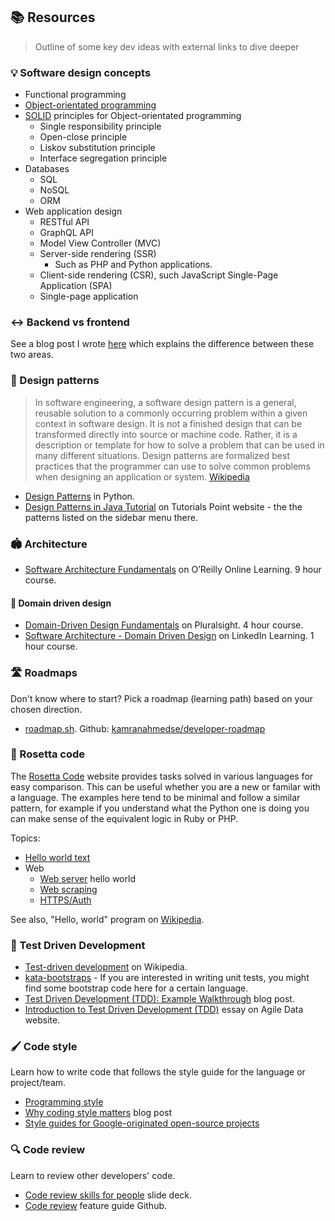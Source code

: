 ## 📚 Resources
> Outline of some key dev ideas with external links to dive deeper

### 💡 Software design concepts

- Functional programming
- [Object-orientated programming](https://en.wikipedia.org/wiki/Object-oriented_programming)
- [SOLID](https://en.wikipedia.org/wiki/SOLID) principles for Object-orientated programming
    - Single responsibility principle
    - Open-close principle
    - Liskov substitution principle
    - Interface segregation principle
- Databases
    - SQL
    - NoSQL
    - ORM
- Web application design
    - RESTful API
    - GraphQL API
    - Model View Controller (MVC)
    - Server-side rendering (SSR)
        - Such as PHP and Python applications.
    - Client-side rendering (CSR), such JavaScript Single-Page Application (SPA)
    - Single-page application

### ↔️ Backend vs frontend

See a blog post I wrote [here](https://michaelcurrin.github.io/coding-blog/2020/02/20/backend-vs-frontend.html) which explains the difference between these two areas.

### 🌸 Design patterns

> In software engineering, a software design pattern is a general, reusable solution to a commonly occurring problem within a given context in software design. It is not a finished design that can be transformed directly into source or machine code. Rather, it is a description or template for how to solve a problem that can be used in many different situations. Design patterns are formalized best practices that the programmer can use to solve common problems when designing an application or system. [Wikipedia](https://en.wikipedia.org/wiki/Software_design_pattern)

- [Design Patterns](/Scripting%20languages/Python/README.md#design-patterns) in Python.
- [Design Patterns in Java Tutorial](https://www.tutorialspoint.com/design_pattern/index.htm) on Tutorials Point website - the the patterns listed on the sidebar menu there.

### 🏟 Architecture

- [Software Architecture Fundamentals](https://learning.oreilly.com/videos/software-architecture-fundamentals/9781491998991/9781491998991-video316989) on O’Reilly Online Learning. 9 hour course.

#### 🗼 Domain driven design

- [Domain-Driven Design Fundamentals](https://app.pluralsight.com/library/courses/domain-driven-design-fundamentals/table-of-contents) on Pluralsight. 4 hour course.
- [Software Architecture - Domain Driven Design](https://www.linkedin.com/learning/software-architecture-domain-driven-design/) on LinkedIn Learning. 1 hour course.

### 🛣 Roadmaps

Don't know where to start? Pick a roadmap (learning path) based on your chosen direction.

- [roadmap.sh](https://roadmap.sh/). Github: [kamranahmedse/developer-roadmap](https://github.com/kamranahmedse/developer-roadmap)

### 🔁 Rosetta code

The [Rosetta Code](https://rosettacode.org/) website provides tasks solved in various languages for easy comparison. This can be useful whether you are a new or familar with a language. The examples here tend to be minimal and follow a similar pattern, for example if you understand what the Python one is doing you can make sense of the equivalent logic in Ruby or PHP.

Topics:

- [Hello world text](https://rosettacode.org/wiki/Hello_world/Text)
- Web
    - [Web server](https://rosettacode.org/wiki/Hello_world/Web_server) hello world
    - [Web scraping](https://www.rosettacode.org/wiki/Web_scraping)
    - [HTTPS/Auth](https://rosettacode.org/wiki/HTTPS/Authenticated)

See also, "Hello, world" program on [Wikipedia](https://en.wikipedia.org/wiki/%22Hello,_World!%22_program).

### 📏 Test Driven Development

- [Test-driven development](https://en.wikipedia.org/wiki/Test-driven_development) on Wikipedia.
- [kata-bootstraps](https://github.com/swkBerlin/kata-bootstraps) - If you are interested in writing unit tests, you might find some bootstrap code here for a certain language.
- [Test Driven Development (TDD): Example Walkthrough](https://technologyconversations.com/2013/12/20/test-driven-development-tdd-example-walkthrough/) blog post.
- [Introduction to Test Driven Development (TDD)](http://agiledata.org/essays/tdd.html) essay on Agile Data website.

### 🖌 Code style

Learn how to write code that follows the style guide for the language or project/team.

- [Programming style](https://en.wikipedia.org/wiki/Programming_style)
- [Why coding style matters](https://www.smashingmagazine.com/2012/10/why-coding-style-matters/) blog post
- [Style guides for Google-originated open-source projects](https://github.com/google/styleguide)

### 🔍 Code review

Learn to review other developers' code.

- [Code review skills for people](https://speakerdeck.com/nnja/code-review-skills-for-people) slide deck.
- [Code review](https://github.com/features/code-review/) feature guide Github.
